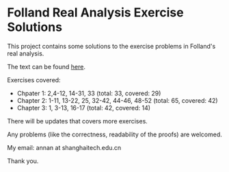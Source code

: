 # Folland Real Analysis Exercise Solutions

This project contains some solutions to the exercise problems in Folland's real analysis.

The text can be found [here](https://github.com/annp0/folland-real-analysis-exercises/blob/main/main.pdf).

Exercises covered:

- Chpater 1: 2,4-12, 14-31, 33 (total: 33, covered: 29)
- Chapter 2: 1-11, 13-22, 25, 32-42, 44-46, 48-52 (total: 65, covered: 42)
- Chapter 3: 1, 3-13, 16-17 (total: 42, covered: 14)

There will be updates that covers more exercises.

Any problems (like the correctness, readability of the proofs) are welcomed. 

My email: annan at shanghaitech.edu.cn

Thank you.
